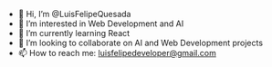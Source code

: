 - 👋 Hi, I’m @LuisFelipeQuesada
- 👀 I’m interested in Web Development and AI
- 🌱 I’m currently learning React
- 💞️ I’m looking to collaborate on AI and Web Development projects
- 📫 How to reach me: luisfelipedeveloper@gmail.com

<!---
LuisFelipeQuesada/LuisFelipeQuesada is a ✨ special ✨ repository because its `README.md` (this file) appears on your GitHub profile.
You can click the Preview link to take a look at your changes.
--->
